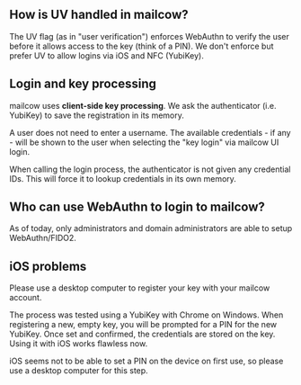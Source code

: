 ## How is UV handled in mailcow?

The UV flag (as in "user verification") enforces WebAuthn to verify the user before it allows access to the key (think of a PIN). We don't enforce but prefer UV to allow logins via iOS and NFC (YubiKey).

## Login and key processing

mailcow uses **client-side key processing**. We ask the authenticator (i.e. YubiKey) to save the registration in its memory.

A user does not need to enter a username. The available credentials - if any - will be shown to the user when selecting the "key login" via mailcow UI login.

When calling the login process, the authenticator is not given any credential IDs. This will force it to lookup credentials in its own memory.

## Who can use WebAuthn to login to mailcow?

As of today, only administrators and domain administrators are able to setup WebAuthn/FIDO2.

## iOS problems

Please use a desktop computer to register your key with your mailcow account.

The process was tested using a YubiKey with Chrome on Windows. When registering a new, empty key, you will be prompted for a PIN for the new YubiKey. Once set and confirmed, the credentials are stored on the key. Using it with iOS works flawless now.

iOS seems not to be able to set a PIN on the device on first use, so please use a desktop computer for this step.
